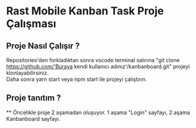 # Rast Mobile Kanban Task Proje Çalışması

## Proje Nasıl Çalışır ? 
Repositories'den forkladıktan sonra vscode terminal satırına "git clone https://github.com/'Buraya kendi kullanıcı adınız'/kanbanboard.git" projeyi klonlayabilirsiniz.<br/>
Daha sonra yarn start veya npm start ile projeyi çalıştırın.



## Proje tanıtım ?
** Öncelikle proje 2 aşamadan oluşuyor. 1 aşama "Login" sayfayı, 2.aşama Kanbanboard sayfayı.


